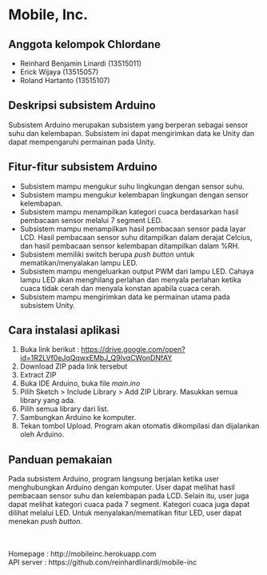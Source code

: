 # Mobile, Inc.

## Anggota kelompok Chlordane
- Reinhard Benjamin Linardi (13515011)
- Erick Wijaya (13515057)
- Roland Hartanto (13515107)

## Deskripsi subsistem Arduino

Subsistem Arduino merupakan subsistem yang berperan sebagai sensor suhu dan kelembapan. Subsistem ini dapat mengirimkan data ke Unity dan dapat mempengaruhi permainan pada Unity.

## Fitur-fitur subsistem Arduino

- Subsistem mampu mengukur suhu lingkungan dengan sensor suhu.
- Subsistem mampu mengukur kelembapan lingkungan dengan sensor kelembapan.
- Subsistem mampu menampilkan kategori cuaca berdasarkan hasil pembacaan sensor melalui 7 segment LED.
- Subsistem mampu menampilkan hasil pembacaan sensor pada layar LCD. Hasil pembacaan sensor suhu ditampilkan dalam derajat Celcius, dan hasil pembacaan sensor kelembapan ditampilkan dalam %RH.
- Subsistem memiliki switch berupa *push button* untuk mematikan/menyalakan lampu LED.
- Subsistem mampu mengeluarkan output PWM dari lampu LED. Cahaya lampu LED akan menghilang perlahan dan menyala perlahan ketika cuaca tidak cerah dan menyala konstan apabila cuaca cerah.
- Subsistem mampu mengirimkan data ke permainan utama pada subsistem Unity. 

## Cara instalasi aplikasi

1. Buka link berikut :
https://drive.google.com/open?id=1R2LVf0eJqQqwxEMbJ_Q9IvqCWonDNfAY
2. Download ZIP pada link tersebut
3. Extract ZIP
4. Buka IDE Arduino, buka file *main.ino*
5. Pilih Sketch > Include Library > Add ZIP Library. Masukkan semua library yang ada.
6. Pilih semua library dari list.
7. Sambungkan Arduino ke komputer.
8. Tekan tombol Upload. Program akan otomatis dikompilasi dan dijalankan oleh Arduino.

## Panduan pemakaian

Pada subsistem Arduino, program langsung berjalan ketika user menghubungkan Arduino dengan komputer. User dapat melihat hasil pembacaan sensor suhu dan kelembapan pada LCD. Selain itu, user juga dapat melihat kategori cuaca pada 7 segment. Kategori cuaca juga dapat dilihat melalui LED. Untuk menyalakan/mematikan fitur LED, user dapat menekan *push button*.
    
<br />
<br />Homepage : http://mobileinc.herokuapp.com
<br />API server : https://github.com/reinhardlinardi/mobile-inc








